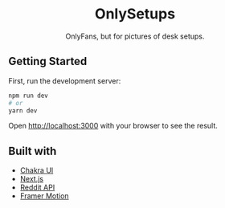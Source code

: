 <h1 align="center">
  OnlySetups
</h1>

<p align="center">
  OnlyFans, but for pictures of desk setups.
</p>

## Getting Started

First, run the development server:

```bash
npm run dev
# or
yarn dev
```

Open [http://localhost:3000](http://localhost:3000) with your browser to see the result.

## Built with

- [Chakra UI](https://chakra-ui.com/)
- [Next.js](https://nextjs.org/)
- [Reddit API](https://www.reddit.com/dev/api/)
- [Framer Motion](https://www.framer.com/motion/)